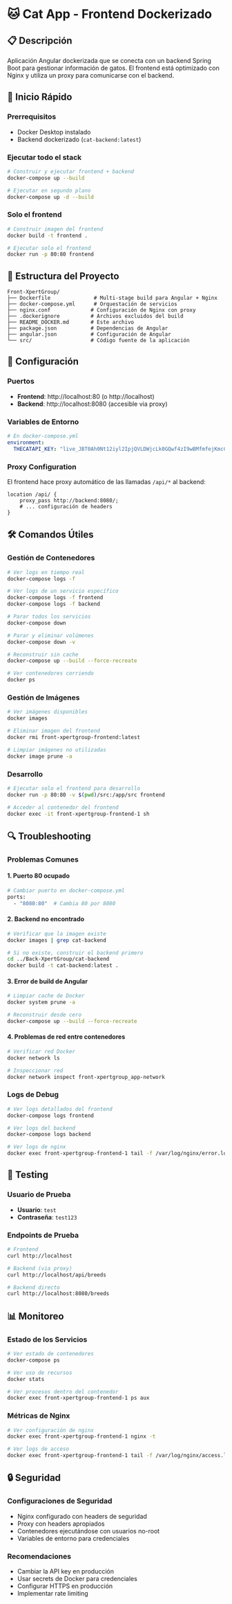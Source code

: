# 🐱 Cat App - Frontend Dockerizado

## 📋 Descripción

Aplicación Angular dockerizada que se conecta con un backend Spring Boot para gestionar información de gatos. El frontend está optimizado con Nginx y utiliza un proxy para comunicarse con el backend.

## 🚀 Inicio Rápido

### Prerrequisitos
- Docker Desktop instalado
- Backend dockerizado (`cat-backend:latest`)

### Ejecutar todo el stack
```bash
# Construir y ejecutar frontend + backend
docker-compose up --build

# Ejecutar en segundo plano
docker-compose up -d --build
```

### Solo el frontend
```bash
# Construir imagen del frontend
docker build -t frontend .

# Ejecutar solo el frontend
docker run -p 80:80 frontend
```

## 📁 Estructura del Proyecto

```
Front-XpertGroup/
├── Dockerfile              # Multi-stage build para Angular + Nginx
├── docker-compose.yml      # Orquestación de servicios
├── nginx.conf             # Configuración de Nginx con proxy
├── .dockerignore          # Archivos excluidos del build
├── README_DOCKER.md       # Este archivo
├── package.json           # Dependencias de Angular
├── angular.json           # Configuración de Angular
└── src/                   # Código fuente de la aplicación
```

## 🔧 Configuración

### Puertos
- **Frontend**: http://localhost:80 (o http://localhost)
- **Backend**: http://localhost:8080 (accesible via proxy)

### Variables de Entorno
```yaml
# En docker-compose.yml
environment:
  THECATAPI_KEY: "live_JBT0Ah0Nt12iyl2IpjQVLDWjcLk0GQwf4zI9wBMfmfejKmcC31mOJp4yJz5TsOUP"
```

### Proxy Configuration
El frontend hace proxy automático de las llamadas `/api/*` al backend:
```nginx
location /api/ {
    proxy_pass http://backend:8080/;
    # ... configuración de headers
}
```

## 🛠️ Comandos Útiles

### Gestión de Contenedores
```bash
# Ver logs en tiempo real
docker-compose logs -f

# Ver logs de un servicio específico
docker-compose logs -f frontend
docker-compose logs -f backend

# Parar todos los servicios
docker-compose down

# Parar y eliminar volúmenes
docker-compose down -v

# Reconstruir sin cache
docker-compose up --build --force-recreate

# Ver contenedores corriendo
docker ps
```

### Gestión de Imágenes
```bash
# Ver imágenes disponibles
docker images

# Eliminar imagen del frontend
docker rmi front-xpertgroup-frontend:latest

# Limpiar imágenes no utilizadas
docker image prune -a
```

### Desarrollo
```bash
# Ejecutar solo el frontend para desarrollo
docker run -p 80:80 -v $(pwd)/src:/app/src frontend

# Acceder al contenedor del frontend
docker exec -it front-xpertgroup-frontend-1 sh
```

## 🔍 Troubleshooting

### Problemas Comunes

#### 1. Puerto 80 ocupado
```bash
# Cambiar puerto en docker-compose.yml
ports:
  - "8080:80"  # Cambia 80 por 8080
```

#### 2. Backend no encontrado
```bash
# Verificar que la imagen existe
docker images | grep cat-backend

# Si no existe, construir el backend primero
cd ../Back-XpertGroup/cat-backend
docker build -t cat-backend:latest .
```

#### 3. Error de build de Angular
```bash
# Limpiar cache de Docker
docker system prune -a

# Reconstruir desde cero
docker-compose up --build --force-recreate
```

#### 4. Problemas de red entre contenedores
```bash
# Verificar red Docker
docker network ls

# Inspeccionar red
docker network inspect front-xpertgroup_app-network
```

### Logs de Debug
```bash
# Ver logs detallados del frontend
docker-compose logs frontend

# Ver logs del backend
docker-compose logs backend

# Ver logs de nginx
docker exec front-xpertgroup-frontend-1 tail -f /var/log/nginx/error.log
```

## 🧪 Testing

### Usuario de Prueba
- **Usuario**: `test`
- **Contraseña**: `test123`

### Endpoints de Prueba
```bash
# Frontend
curl http://localhost

# Backend (via proxy)
curl http://localhost/api/breeds

# Backend directo
curl http://localhost:8080/breeds
```

## 📊 Monitoreo

### Estado de los Servicios
```bash
# Ver estado de contenedores
docker-compose ps

# Ver uso de recursos
docker stats

# Ver procesos dentro del contenedor
docker exec front-xpertgroup-frontend-1 ps aux
```

### Métricas de Nginx
```bash
# Ver configuración de nginx
docker exec front-xpertgroup-frontend-1 nginx -t

# Ver logs de acceso
docker exec front-xpertgroup-frontend-1 tail -f /var/log/nginx/access.log
```

## 🔒 Seguridad

### Configuraciones de Seguridad
- Nginx configurado con headers de seguridad
- Proxy con headers apropiados
- Contenedores ejecutándose con usuarios no-root
- Variables de entorno para credenciales

### Recomendaciones
- Cambiar la API key en producción
- Usar secrets de Docker para credenciales
- Configurar HTTPS en producción
- Implementar rate limiting

